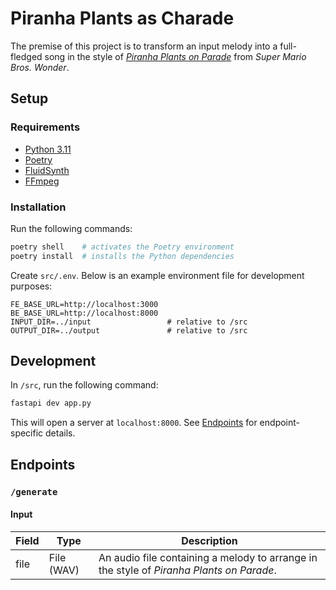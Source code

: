 # Piranha Plants as Charade

The premise of this project is to transform an input melody into a full-fledged song in the style of [_Piranha Plants on Parade_](https://www.youtube.com/watch?v=3EkzTUPoWMU) from _Super Mario Bros. Wonder_.

## Setup

### Requirements

- [Python 3.11](https://www.python.org/downloads/)
- [Poetry](https://python-poetry.org/docs/#installation)
- [FluidSynth](https://github.com/FluidSynth/fluidsynth/wiki/Download)
- [FFmpeg](https://ffmpeg.org/download.html)

### Installation

Run the following commands:

```sh
poetry shell    # activates the Poetry environment
poetry install  # installs the Python dependencies
```

Create `src/.env`. Below is an example environment file for development purposes:

```env
FE_BASE_URL=http://localhost:3000
BE_BASE_URL=http://localhost:8000
INPUT_DIR=../input                 # relative to /src
OUTPUT_DIR=../output               # relative to /src
```

## Development

In `/src`, run the following command:

```sh
fastapi dev app.py
```

This will open a server at `localhost:8000`. See [Endpoints](#endpoints) for endpoint-specific details.

## Endpoints

### `/generate`

#### Input

| Field | Type       | Description                                                                              |
| ----- | ---------- | ---------------------------------------------------------------------------------------- |
| file  | File (WAV) | An audio file containing a melody to arrange in the style of _Piranha Plants on Parade_. |
